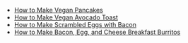 - [How to Make Vegan Pancakes](pancake.md)
- [How to Make Vegan Avocado Toast](toast.md)
- [How to Make Scrambled Eggs with Bacon](eggs.md)
- [How to Make Bacon, Egg, and Cheese Breakfast Burritos](burrito.md)
